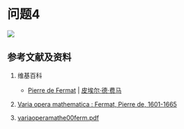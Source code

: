 # 问题4

![](/images/函数和极限/费马的《平面与立体轨迹引论》中典型的推演实验/问题4/1a1.jpg)

## 参考文献及资料

1. 维基百科
	- [Pierre de Fermat](https://en.wikipedia.org/wiki/Pierre_de_Fermat) | [皮埃尔·德·费马](https://zh.wikipedia.org/wiki/%E7%9A%AE%E5%9F%83%E7%88%BE%C2%B7%E5%BE%B7%C2%B7%E8%B2%BB%E9%A6%AC) 

2. [Varia opera mathematica : Fermat, Pierre de, 1601-1665](https://archive.org/details/variaoperamathe00ferm/page/202/mode/2up) 
3. [variaoperamathe00ferm.pdf](https://dn790006.ca.archive.org/0/items/variaoperamathe00ferm/variaoperamathe00ferm.pdf) 



